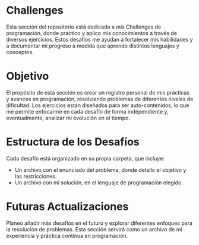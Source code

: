 # Challenges
Esta sección del repositorio está dedicada a mis Challenges de programación, donde practico y aplico mis conocimientos a través de diversos ejercicios. Estos desafíos me ayudan a fortalecer mis habilidades y a documentar mi progreso a medida que aprendo distintos lenguajes y conceptos.

# Objetivo
El propósito de esta sección es crear un registro personal de mis prácticas y avances en programación, resolviendo problemas de diferentes niveles de dificultad. Los ejercicios están diseñados para ser auto-contenidos, lo que me permite enfocarme en cada desafío de forma independiente y, eventualmente, analizar mi evolución en el tiempo.

# Estructura de los Desafíos
Cada desafío está organizado en su propia carpeta, que incluye:
- Un archivo con el enunciado del problema, donde detallo el objetivo y las restricciones.
- Un archivo con mi solución, en el lenguaje de programación elegido.
  
# Futuras Actualizaciones
Planeo añadir más desafíos en el futuro y explorar diferentes enfoques para la resolución de problemas. Esta sección servirá como un archivo de mi experiencia y práctica continua en programación.
